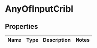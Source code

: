 # AnyOfInputCribl

## Properties
Name | Type | Description | Notes
------------ | ------------- | ------------- | -------------
